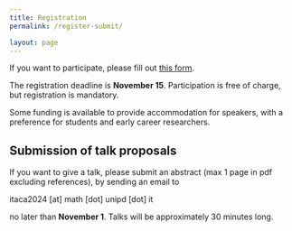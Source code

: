 ```yaml
---
title: Registration
permalink: /register-submit/

layout: page
---
```


If you want to participate, please fill out [this form](https://docs.google.com/forms/d/1c04zzrEotXvTSE2s3VRK5WgnEn_8uq2PHs8qxsrb8cM/edit). 

The registration deadline is **November 15**.
Participation is free of charge, but registration is mandatory. 

Some funding is available to provide accommodation for speakers, with a preference for students and early career researchers. 


## Submission of talk proposals

If you want to give a talk, please submit an abstract (max 1 page in pdf excluding references), by sending an email to 

itaca2024 [at] math [dot] unipd [dot] it 

no later than **November 1**. Talks will be approximately 30 minutes long.

